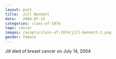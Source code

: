 ```yaml
---
layout: post
title:  Jill Bennett
date:   2004-07-14
categories: class-of-1974
tags: cancer
images: /assets/class-of-1974/jill-bennett-1.png
gender: female
---
```

Jill died of breast cancer on July 14, 2004

